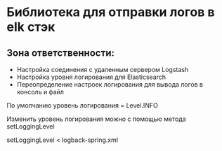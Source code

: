 # Библиотека для отправки логов в elk стэк

## Зона ответственности:

* Настройка соединения с удаленным сервером Logstash
* Настройка уровня логирования для Elasticsearch
* Переопределение настроек логирования для вывода логов в консоль и файл



По умолчанию уровень логирования = Level.INFO

Изменить уровень логирования можно с помощью метода setLoggingLevel

setLoggingLevel < logback-spring.xml